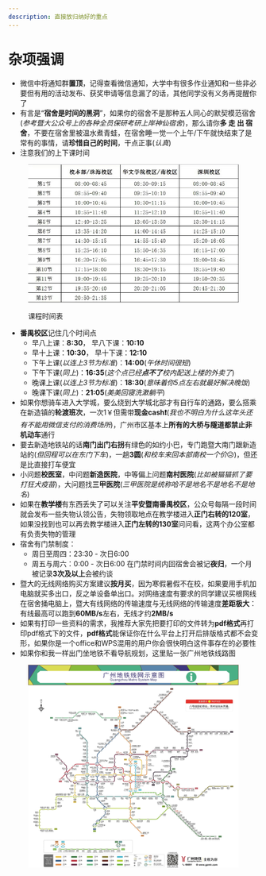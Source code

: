 ```yaml
---
description: 直接放归纳好的重点
---
```


# 杂项强调

* 微信中将通知群**置顶**，记得查看微信通知，大学中有很多作业通知和一些非必要但有用的活动发布、获奖申请等信息漏了的话，其他同学没有义务再提醒你了
* 有言是“**宿舍是时间的黑洞**”，如果你的宿舍不是那种五人同心的默契模范宿舍(_参考暨大公众号上的各种全员保研考研上岸神仙宿舍_)，那么请你**多 走 出 宿 舍**，不要在宿舍里被温水煮青蛙，在宿舍睡一觉一个上午/下午就快结束了是常有的事情，请**珍惜自己的时间**，干点正事(_认真_)
* 注意我们的上下课时间

<figure><img src="../.gitbook/assets/lessontime.jpg" alt=""><figcaption><p>课程时间表</p></figcaption></figure>

* **番禺校区**记住几个时间点
  * 早八上课：**8:30**， 早八下课：**10:10**
  * 早十上课：**10:30**， 早十下课：**12:10**
  * 下午上课(_以连上3节为标准_)：**14:00**(_午休时间很短_)
  * 下午下课(_同上_)：**16:35**(_这个点已经**点不了**校内配送上楼的外卖了_)
  * 晚课上课(_以连上3节为标准_)：**18:30**(_意味着你5点左右就最好解决晚饭_)
  * 晚课下课(_同上_)：**21:05**(_美美回寝洗漱躺平_)
* 如果你想骑车进入大学城，要么绕到大学城北部才有自行车的通路，要么搭乘在新造镇的**轮渡班次**，一次1￥但需带**现金cash❗**(_我也不明白为什么这年头还有不能用微信支付的消费场所_)，广州市区基本上**所有的大桥与隧道都禁止非机动车**通行
* 要去新造地铁站的话**南门出门右拐**有绿色的如约小巴，专门跑暨大南门跟新造站的(_但回程可以在东门下车_)，一趟**3圆**(_和校车来回本部南校一个价_😥)，但还是比直接打车便宜
* 小问题**校医室**，中问题**新造医院**，中等偏上问题**南村医院**(_比如被猫猫抓了要打狂犬疫苗_)，大问题找**三甲医院**(_三甲医院是统称哈不是地名不是地名不是地名_)
* 如果在**教学楼**有东西丢失了可以关注**平安暨南番禺校区**，公众号每隔一段时间就会发布一些失物认领公告，失物领取地点在教学楼进入**正门右转的120室**，如果没找到也可以再去教学楼进入**正门左转的130室**问问看，这两个办公室都有负责失物的管理
* 宿舍有门禁制度：
  * 周日至周四：23:30 - 次日6:00
  * 周五与周六：0:00 - 次日6:00 在门禁时间内回宿舍会被记**夜归**，一个月被记录**3次及以上**会被约谈
* 暨大的无线网络购买方案建议**按月买**，因为寒假暑假不在校，如果要用手机加电脑就买多出口，反之单设备单出口。对网络速度有要求的同学建议买根网线在宿舍捅电脑上，暨大有线网络的传输速度与无线网络的传输速度**差距极大**：有线最高可以跑到**60MB/s**左右，无线才约**2MB/s**
* 如果有打印一些资料的需求，我推荐大家先把要打印的文件转为**pdf格式**再打印pdf格式下的文件，**pdf格式**能保证你在什么平台上打开后排版格式都不会变形，如果你是一个office和WPS混用的用户你会很快明白这件事存在的必要性
* 如果你和我一样出门坐地铁不看导航规划，这里贴一张广州地铁线路图

<figure><img src="../.gitbook/assets/subway.jpg" alt=""><figcaption></figcaption></figure>
